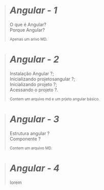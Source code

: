 ># _Angular - 1_ 
>O que é Angular?<br>Porque Angular?
>
><sub>Apenas um arivo MD.</sup>

># _Angular - 2_
>Instalação Angular ?;<br>Inicializando projetosangular ?;<br>Inicializando projeto ?;<br> Acessando o projeto ?.
>
><sub>Contem um arquivo md e um prjeto angular básico.<sub>


># _Angular - 3_
>Estrutura angular ?<br>Componente ? 
>
><sub>Contem um arquivo MD.<sub>

># _Angular - 4_
>lorem

